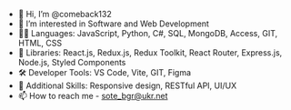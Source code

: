 - 👋 Hi, I’m @comeback132
- 👀 I’m interested in Software and Web Development
- 🧑‍💻 Languages: JavaScript, Python, C#, SQL, MongoDB, Access, GIT, HTML, CSS
- 📔 Libraries: React.js, Redux.js, Redux Toolkit, React Router, Express.js, Node.js, Styled Components
- 🛠️ Developer Tools: VS Code, Vite, GIT, Figma
- 🤹 Additional Skills: Responsive design, RESTful API, UI/UX
- 📫 How to reach me - sote_bgr@ukr.net

<!---
comeback132/comeback132 is a ✨ special ✨ repository because its `README.md` (this file) appears on your GitHub profile.
You can click the Preview link to take a look at your changes.
--->
